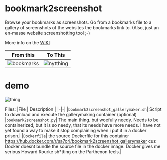 # bookmark2screenshot
Browse your bookmarks as screenshots.
Go from a bookmarks file to a gallery of screenshots of the websites the bookmarks link to.
(Also, just an en-masse website screenshotting tool ;-)

More info on the [WIKI](https://github.com/s7ephen/bookmark2screenshot/wiki)

|From this | To This | 
|-|-|
|![bookmarks](https://github.com/s7ephen/bookmark2screenshot/wiki/media/884f29d1f88648fbb75c38ba0bc74337.png)|![nytthing](https://github.com/s7ephen/bookmark2screenshot/wiki/media/8d419c30c593405aa5459f9ccc29523b.png)|


# demo
![thing](https://github.com/s7ephen/bookmark2screenshot/wiki/media/bookmark2screenshot_gallery_demo_4x_much_lowerrez.gif)

Files:
|File | Description | 
|-|-|
|`bookmark2screenshot_gallerymaker.sh`| Script to download and execute the gallerymaking container (optional)
|`bookmark2screenshot.py`| The main thing. but woefully needy. Needs to be containerized, but it is so needy, that its needs have more needs. I have not yet found a way to make it stop complaining when i put it in a docker prison.|
|`Dockerfile`| the source Dockerfile for this container https://hub.docker.com/r/sa7ori/bookmark2screenshot_gallerymaker cuz Docker doesnt bundle the source file in the docker image. Docker gives me serious Howard Rourke sh*tting on the Parthenon feels.|

